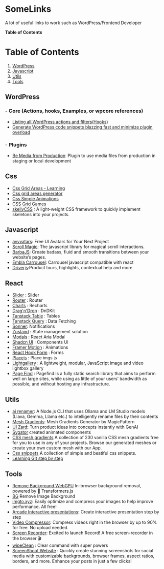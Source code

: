 # SomeLinks

A lot of useful links to work such as WordPress/Frontend Developer

**Table of Contents**

# Table of Contents

1. [WordPress](#wordpress)
2. [Javascript](#javascript)
3. [Utils](#utils)
4. [Tools](#tools)

## WordPress

### - Core (Actions, hooks, Examples, or wpcore references)

- [Listing all WordPress actions and filters(Hooks)](https://wordpresshooks.webinista.com/)
- [Generate WordPress code snippets blazzing fast and minimize plugin overload](https://wpturbo.dev/)

### - Plugins

- [Be Media from Production](https://wordpress.org/plugins/be-media-from-production/): Plugin to use media files from production in staging or local development

## Css

- [Css Grid Areas - Learning](https://ishadeed.com/article/css-grid-area/?utm_source=tldrwebdev)
- [Css grid areas generator](https://grid.layoutit.com/)
- [Css Simple Animations](https://animation.kaustubhmenon.com/)
- [CSS Grid Games](https://codingfantasy.com/games/css-grid-attack)
- [skellyCSS](https://github.com/ritterim/skellyCSS) : A light-weight CSS framework to quickly implement skeletons into your projects.

## Javascript

- [avvvatars](https://avvvatars.com/): Free UI Avatars for Your Next Project
- [Scroll Magic](https://scrollmagic.io/): The javascript library for magical scroll interactions.
- [BarbaJS](https://barba.js.org/): Create badass, fluid and smooth transitions
  between your website’s pages.
- [Embla Carrousel](https://www.embla-carousel.com): Carrousel javascript compatible with react
- [Driverjs](https://driverjs.com/):Product tours, highlights, contextual help and more

## React

- [Slider](https://naver.github.io/egjs-flicking/) : Slider
- [Router](https://npm.im/wouter) : Router
- [Charts](https://recharts.org/en-US/) : Recharts
- [Drag'n'Drop](https://dndkit.com/) : DnDKit
- [Tanstack Table](https://tanstack.com/table/latest) : Tables
- [Tanstack Query](https://tanstack.com/query/latest) : Data Fetching
- [Sonner](https://sonner.emilkowal.ski/): Notifications
- [Zustand](https://docs.pmnd.rs/zustand/getting-started/introduction) : State management solution
- [Modals](http://davidtheclark.github.io/react-aria-modal/demo/) : React Aria Modal
- [Shadcn UI](https://ui.shadcn.com/) : Components UI
- [Framer Motion](https://www.framer.com/motion/) : Animations
- [React Hook Form](https://www.react-hook-form.com/) : Forms
- [Placejs](https://placeholderjs.com/) : Place imgs js
- [Lightgallery](https://www.lightgalleryjs.com/) : A lightweight, modular, JavaScript image and video lightbox gallery
- [Page Find](https://pagefind.app/) : Pagefind is a fully static search library that aims to perform well on large sites, while using as little of your users’ bandwidth as possible, and without hosting any infrastructure.

## Utils

- [ai renamer](https://github.com/ozgrozer/ai-renamer): A Node.js CLI that uses Ollama and LM Studio models (Llava, Gemma, Llama etc.) to intelligently rename files by their contents
- [Mesh Gradients](https://www.magicpattern.design/tools/mesh-gradients): Mesh Gradients Generator by MagicPattern
- [UI Zard](https://uizard.io/): Turn product ideas into concepts instantly with GenAI
- [Svgator](https://www.svgator.com/) created animated components
- [CSS mesh gradients](https://www.mshr.app/) A collection of 230 vanilla CSS mesh gradients free for you to use in any of your projects. Browse our generated meshes or create your own custom mesh with our App.
- [Css snippets](https://cssfx.netlify.app/) A collection of simple and beatiful css snippets.
- [Learning Git step by step](https://learngitbranching.js.org)

## Tools

- [Remove Background WebGPU](https://huggingface.co/spaces/webml-community/remove-background-webgpu) In-browser background removal, powered by 🤗 Transformers.js
- [BG](https://bg.addy.ie/) Remove Image Background
- [imgto.xyz](https://imgto.xyz/): Easily optimize and compress your images to help improve performance. All free!
- [Arcade Interactive presentations](https://www.arcade.software/): Create interactive presentation step by step
- [Video Compressor](https://compress.addy.ie/): Compress videos right in the browser by up to 90% for free. No upload needed.
- [Screen Recorder](https://record.addy.ie/): Excited to launch Record! A free screen-recorder in the browser 🎬
- [wipeClean](https://github.com/JeanJouliaCode/wipeClean) : Clear command with super powers
- [ScreenShoot Website](https://postspark.app/screenshot) : Quickly create stunning screenshots for social media with customizable backgrounds, browser frames, aspect ratios, borders, and more. Enhance your posts in just a few clicks!
